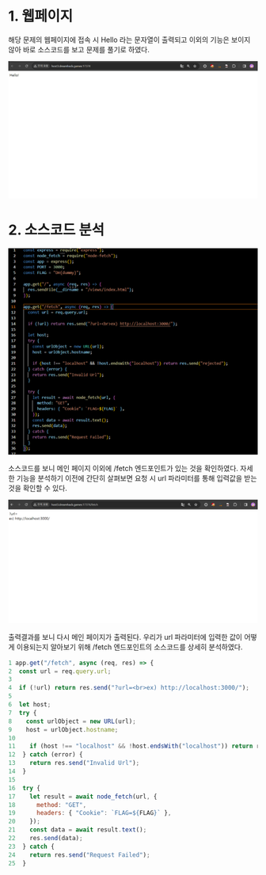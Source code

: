 # 1. 웹페이지

해당 문제의 웹페이지에 접속 시 Hello 라는 문자열이 출력되고 이외의 기능은 보이지 않아 바로 소스코드를 보고 문제를 풀기로 하였다.

![image](./images/1_수정.png)

# 2. 소스코드 분석

![image](./images/2_수정.png)

소스코드를 보니 메인 페이지 이외에 /fetch 엔드포인트가 있는 것을 확인하였다. 자세한 기능을 분석하기 이전에 간단히 살펴보면 요청 시 url 파라미터를 통해 입력값을 받는 것을 확인할 수 있다.

![image](./images/3_수정.png)

출력결과를 보니 다시 메인 페이지가 출력된다. 우리가 url 파라미터에 입력한 값이 어떻게 이용되는지 알아보기 위해 /fetch 엔드포인트의 소스코드를 상세히 분석하였다.

```javascript
1 app.get("/fetch", async (req, res) => {
2  const url = req.query.url;
3
4  if (!url) return res.send("?url=<br>ex) http://localhost:3000/");
5
6  let host;
7  try {
8    const urlObject = new URL(url);
9    host = urlObject.hostname;
10
11    if (host !== "localhost" && !host.endsWith("localhost")) return res.send("rejected");
12  } catch (error) {
13    return res.send("Invalid Url");
14  }
15
16  try {
17    let result = await node_fetch(url, {
18      method: "GET",
19      headers: { "Cookie": `FLAG=${FLAG}` },
20    });
21    const data = await result.text();
22    res.send(data);
23  } catch {
24    return res.send("Request Failed");
25  }
